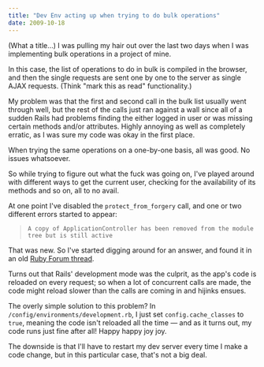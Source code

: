 ```yaml
---
title: "Dev Env acting up when trying to do bulk operations"
date: 2009-10-18
---
```


(What a title…) I was pulling my hair out over the last two days when I was implementing bulk operations in a project of mine.

In this case, the list of operations to do in bulk is compiled in the browser,
and then the single requests are sent one by one to the server as single AJAX requests. (Think "mark this as read" functionality.)

My problem was that the first and second call in the bulk list usually went through well, but the rest of the calls just ran against a wall since all of a sudden Rails had problems finding the either logged in user or was missing certain methods and/or attributes. Highly annoying as well as completely erratic, as I was sure my code was okay in the first place.

When trying the same operations on a one-by-one basis, all was good. No issues whatsoever.

So while trying to figure out what the fuck was going on, I've played around with different ways to get the current user, checking for the availability of its methods and so on, all to no avail.

At one point I've disabled the `protect_from_forgery` call, and one or two different errors started to appear:

> `A copy of ApplicationController has been removed from the module tree but is still active`

That was new. So I've started digging around for an answer, and found it in an old [Ruby Forum thread][1].

Turns out that Rails' development mode was the culprit, as the app's code is reloaded on every request; so when a lot of concurrent calls are made, the code might reload slower than the calls are coming in and hijinks ensues.

The overly simple solution to this problem? In
`/config/environments/development.rb`, I just set `config.cache_classes` to
`true`, meaning the code isn't reloaded all the time — and as it turns out, my code runs just fine after all! Happy happy joy joy.

The downside is that I'll have to restart my dev server every time I make a code change, but in this particular case, that's not a big deal.

[1]: http://www.ruby-forum.com/topic/153066

